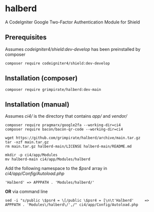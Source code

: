 # halberd
A CodeIgniter Google Two-Factor Authentication Module for Shield
## Prerequisites
Assumes *codeigniter4/shield:dev-develop* has been preinstalled by composer
```
composer require codeigniter4/shield:dev-develop
```
## Installation (composer)
```
composer require grimpirate/halberd:dev-main
```
## Installation (manual)
Assumes *ci4/* is the directory that contains *app/* and *vendor/*
```
composer require pragmarx/google2fa --working-dir=ci4
composer require bacon/bacon-qr-code --working-dir=ci4

wget https://github.com/grimpirate/halberd/archive/main.tar.gz
tar -xzf main.tar.gz
rm main.tar.gz halberd-main/LICENSE halberd-main/README.md

mkdir -p ci4/app/Modules
mv halberd-main ci4/app/Modules/halberd
```
Add the following namespace to the *$psr4* array in *ci4/app/Config/Autoload.php*
```
'Halberd' => APPPATH . 'Modules/halberd/'
```
**OR** via command line
```
sed -i "s/public \$psr4 = \[/public \$psr4 = [\n\t'Halberd'     => APPPATH . 'Modules\/halberd\/',/" ci4/app/Config/Autoload.php
```
